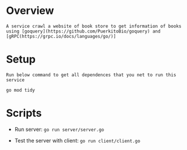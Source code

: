 # Overview
    A service crawl a website of book store to get information of books using [goquery](https://github.com/PuerkitoBio/goquery) and [gRPC(https://grpc.io/docs/languages/go/)]

# Setup
    Run below command to get all dependences that you net to run this service
`go mod tidy`

# Scripts
- Run server:
`go run server/server.go`

- Test the server with client:
`go run client/client.go`


